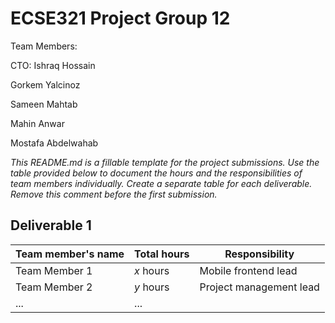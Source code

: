 # ECSE321 Project Group 12

Team Members:


CTO: Ishraq Hossain


Gorkem Yalcinoz


Sameen Mahtab


Mahin Anwar


Mostafa Abdelwahab


_This README.md is a fillable template for the project submissions. Use the table provided below to document the hours and the responsibilities of team members individually. Create a separate table for each deliverable. Remove this comment before the first submission._

## Deliverable 1

|Team member's name|Total hours|Responsibility         |
|------------------|-----------|-----------------------|
|Team Member 1     |  _x_ hours|Mobile frontend lead   |
|Team Member 2     |  _y_ hours|Project management lead|
|...               |...        |                       |
